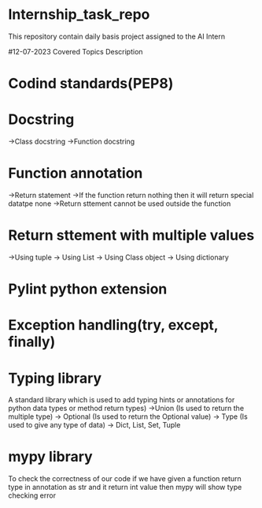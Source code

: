 # Internship_task_repo
This repository contain daily basis project assigned to the  AI Intern  

#12-07-2023 Covered Topics Description

# Codind standards(PEP8)
# Docstring
  ->Class docstring
  ->Function docstring
# Function annotation
  ->Return statement
  ->If the function return nothing then it will return special datatpe none
  ->Return sttement cannot be used outside the function
# Return sttement with multiple values
  ->Using tuple
  -> Using List
  -> Using Class object
  -> Using dictionary
# Pylint python extension
# Exception handling(try, except, finally)
# Typing library 
  A standard library which is used to add typing hints or 
  annotations for python data types or method return types)
  ->Union (Is used to return the multiple type)
  -> Optional (Is used to return the Optional value)
  -> Type (Is used to give any type of data)
  -> Dict, List, Set, Tuple
# mypy library 
   To check the correctness of our code
   if we have given a function return type in annotation as str and it return int value 
   then mypy will show type checking error 
